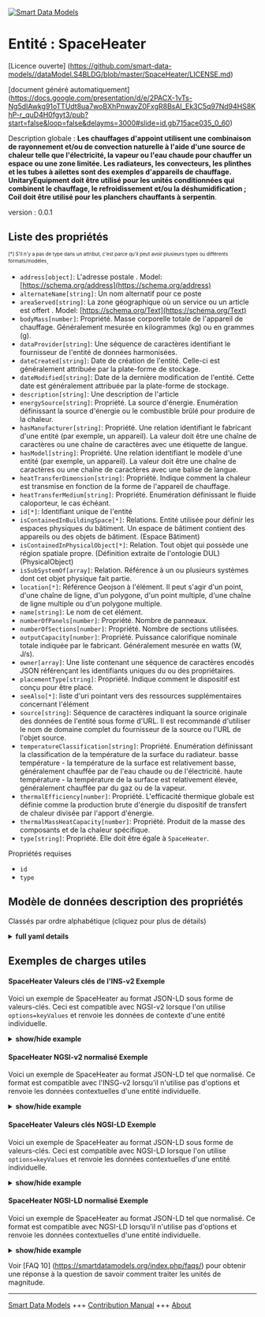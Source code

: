 <!-- 10-Header -->  
[![Smart Data Models](https://smartdatamodels.org/wp-content/uploads/2022/01/SmartDataModels_logo.png "Logo")](https://smartdatamodels.org)  
Entité : SpaceHeater  
====================<!-- /10-Header -->  
<!-- 15-License -->  
[Licence ouverte] (https://github.com/smart-data-models//dataModel.S4BLDG/blob/master/SpaceHeater/LICENSE.md)  
[document généré automatiquement] (https://docs.google.com/presentation/d/e/2PACX-1vTs-Ng5dIAwkg91oTTUdt8ua7woBXhPnwavZ0FxgR8BsAI_Ek3C5q97Nd94HS8KhP-r_quD4H0fgyt3/pub?start=false&loop=false&delayms=3000#slide=id.gb715ace035_0_60)  
<!-- /15-License -->  
<!-- 20-Description -->  
Description globale : **Les chauffages d'appoint utilisent une combinaison de rayonnement et/ou de convection naturelle à l'aide d'une source de chaleur telle que l'électricité, la vapeur ou l'eau chaude pour chauffer un espace ou une zone limitée. Les radiateurs, les convecteurs, les plinthes et les tubes à ailettes sont des exemples d'appareils de chauffage.  UnitaryEquipment doit être utilisé pour les unités conditionnées qui combinent le chauffage, le refroidissement et/ou la déshumidification ; Coil doit être utilisé pour les planchers chauffants à serpentin**.  
version : 0.0.1  
<!-- /20-Description -->  
<!-- 30-PropertiesList -->  

## Liste des propriétés  

<sup><sub>[*] S'il n'y a pas de type dans un attribut, c'est parce qu'il peut avoir plusieurs types ou différents formats/modèles</sub></sup>.  
- `address[object]`: L'adresse postale  . Model: [https://schema.org/address](https://schema.org/address)- `alternateName[string]`: Un nom alternatif pour ce poste  - `areaServed[string]`: La zone géographique où un service ou un article est offert  . Model: [https://schema.org/Text](https://schema.org/Text)- `bodyMass[number]`: Propriété. Masse corporelle totale de l'appareil de chauffage. Généralement mesurée en kilogrammes (kg) ou en grammes (g).  - `dataProvider[string]`: Une séquence de caractères identifiant le fournisseur de l'entité de données harmonisées.  - `dateCreated[string]`: Date de création de l'entité. Celle-ci est généralement attribuée par la plate-forme de stockage.  - `dateModified[string]`: Date de la dernière modification de l'entité. Cette date est généralement attribuée par la plate-forme de stockage.  - `description[string]`: Une description de l'article  - `energySource[string]`: Propriété. La source d'énergie. Enumération définissant la source d'énergie ou le combustible brûlé pour produire de la chaleur.  - `hasManufacturer[string]`: Propriété. Une relation identifiant le fabricant d'une entité (par exemple, un appareil). La valeur doit être une chaîne de caractères ou une chaîne de caractères avec une étiquette de langue.  - `hasModel[string]`: Propriété. Une relation identifiant le modèle d'une entité (par exemple, un appareil). La valeur doit être une chaîne de caractères ou une chaîne de caractères avec une balise de langue.  - `heatTransferDimension[string]`: Propriété. Indique comment la chaleur est transmise en fonction de la forme de l'appareil de chauffage.  - `heatTransferMedium[string]`: Propriété. Enumération définissant le fluide caloporteur, le cas échéant.  - `id[*]`: Identifiant unique de l'entité  - `isContainedInBuildingSpace[*]`: Relations. Entité utilisée pour définir les espaces physiques du bâtiment. Un espace de bâtiment contient des appareils ou des objets de bâtiment. (Espace Bâtiment)  - `isContainedInPhysicalObject[*]`: Relation. Tout objet qui possède une région spatiale propre.  (Définition extraite de l'ontologie DUL) (PhysicalObject)  - `isSubSystemOf[array]`: Relation. Référence à un ou plusieurs systèmes dont cet objet physique fait partie.  - `location[*]`: Référence Geojson à l'élément. Il peut s'agir d'un point, d'une chaîne de ligne, d'un polygone, d'un point multiple, d'une chaîne de ligne multiple ou d'un polygone multiple.  - `name[string]`: Le nom de cet élément.  - `numberOfPanels[number]`: Propriété. Nombre de panneaux.  - `numberOfSections[number]`: Propriété. Nombre de sections utilisées.  - `outputCapacity[number]`: Propriété. Puissance calorifique nominale totale indiquée par le fabricant. Généralement mesurée en watts (W, J/s).  - `owner[array]`: Une liste contenant une séquence de caractères encodés JSON référençant les identifiants uniques du ou des propriétaires.  - `placementType[string]`: Propriété. Indique comment le dispositif est conçu pour être placé.  - `seeAlso[*]`: liste d'uri pointant vers des ressources supplémentaires concernant l'élément  - `source[string]`: Séquence de caractères indiquant la source originale des données de l'entité sous forme d'URL. Il est recommandé d'utiliser le nom de domaine complet du fournisseur de la source ou l'URL de l'objet source.  - `temperatureClassification[string]`: Propriété. Enumération définissant la classification de la température de la surface du radiateur. basse température - la température de la surface est relativement basse, généralement chauffée par de l'eau chaude ou de l'électricité. haute température - la température de la surface est relativement élevée, généralement chauffée par du gaz ou de la vapeur.  - `thermalEfficiency[number]`: Propriété. L'efficacité thermique globale est définie comme la production brute d'énergie du dispositif de transfert de chaleur divisée par l'apport d'énergie.  - `thermalMassHeatCapacity[number]`: Propriété. Produit de la masse des composants et de la chaleur spécifique.  - `type[string]`: Propriété. Elle doit être égale à `SpaceHeater`.  <!-- /30-PropertiesList -->  
<!-- 35-RequiredProperties -->  
Propriétés requises  
- `id`  - `type`  <!-- /35-RequiredProperties -->  
<!-- 40-RequiredProperties -->  
<!-- /40-RequiredProperties -->  
<!-- 50-DataModelHeader -->  
## Modèle de données description des propriétés  
Classés par ordre alphabétique (cliquez pour plus de détails)  
<!-- /50-DataModelHeader -->  
<!-- 60-ModelYaml -->  
<details><summary><strong>full yaml details</strong></summary>    
```yaml  
SpaceHeater:    
  description: 'Space heaters utilize a combination of radiation and/or natural convection using a heating source such as electricity, steam or hot water to heat a limited space or area. Examples of space heaters include radiators, convectors, baseboard and finned-tube heaters.  UnitaryEquipment should be used for packaged units supporting a combination of heating, cooling, and/or dehumidification; Coil should be used for coil-based floor heating.'    
  properties:    
    address:    
      description: The mailing address    
      properties:    
        addressCountry:    
          description: 'Property. The country. For example, Spain. Model:''https://schema.org/addressCountry'''    
          type: string    
        addressLocality:    
          description: 'Property. The locality in which the street address is, and which is in the region. Model:''https://schema.org/addressLocality'''    
          type: string    
        addressRegion:    
          description: 'Property. The region in which the locality is, and which is in the country. Model:''https://schema.org/addressRegion'''    
          type: string    
        district:    
          description: 'A district is a type of administrative division that, in some countries, is managed by the local government.'    
          type: string    
        postOfficeBoxNumber:    
          description: 'Property. The post office box number for PO box addresses. For example, 03578. Model:''https://schema.org/postOfficeBoxNumber'''    
          type: string    
        postalCode:    
          description: 'Property. The postal code. For example, 24004. Model:''https://schema.org/https://schema.org/postalCode'''    
          type: string    
        streetAddress:    
          description: 'Property. The street address. Model:''https://schema.org/streetAddress'''    
          type: string    
        streetNr:    
          description: Number identifying a specific property on a public street.    
          type: string    
      type: object    
      x-ngsi:    
        model: https://schema.org/address    
        type: Property    
    alternateName:    
      description: An alternative name for this item    
      type: string    
      x-ngsi:    
        type: Property    
    areaServed:    
      description: The geographic area where a service or offered item is provided    
      type: string    
      x-ngsi:    
        model: https://schema.org/Text    
        type: Property    
    bodyMass:    
      description: Property. Overall body mass of the heater. Usually measured in kilograms (kg) or grams (g).    
      type: number    
      x-ngsi:    
        type: Property    
    dataProvider:    
      description: A sequence of characters identifying the provider of the harmonised data entity.    
      type: string    
      x-ngsi:    
        type: Property    
    dateCreated:    
      description: Entity creation timestamp. This will usually be allocated by the storage platform.    
      format: date-time    
      type: string    
      x-ngsi:    
        type: Property    
    dateModified:    
      description: Timestamp of the last modification of the entity. This will usually be allocated by the storage platform.    
      format: date-time    
      type: string    
      x-ngsi:    
        type: Property    
    description:    
      description: A description of this item    
      type: string    
      x-ngsi:    
        type: Property    
    energySource:    
      description: Property. The source of energy. Enumeration defining the energy source or fuel cumbusted to generate heat.    
      type: string    
      x-ngsi:    
        type: Property    
    hasManufacturer:    
      description: 'Property. A relationship identifying the manufacturer of an entity (e.g., device). The value is expected to be a string or a string with language tag.'    
      type: string    
      x-ngsi:    
        type: Property    
    hasModel:    
      description: 'Property. A relationship identifying the model of an entity (e.g., device). The value is expected to be a string or a string with language tag.'    
      type: string    
      x-ngsi:    
        type: Property    
    heatTransferDimension:    
      description: Property. Indicates how heat is transmitted according to the shape of the space heater.    
      type: string    
      x-ngsi:    
        type: Property    
    heatTransferMedium:    
      description: Property. Enumeration defining the heat transfer medium if applicable.    
      type: string    
      x-ngsi:    
        type: Property    
    id:    
      anyOf: &spaceheater_-_properties_-_iscontainedinbuildingspace_-_anyof    
        - description: Property. Identifier format of any NGSI entity    
          maxLength: 256    
          minLength: 1    
          pattern: ^[\w\-\.\{\}\$\+\*\[\]`|~^@!,:\\]+$    
          type: string    
        - description: Property. Identifier format of any NGSI entity    
          format: uri    
          type: string    
      description: Unique identifier of the entity    
      x-ngsi:    
        type: Property    
    isContainedInBuildingSpace:    
      anyOf: *spaceheater_-_properties_-_iscontainedinbuildingspace_-_anyof    
      description: Relationship. An entity used to define the physical spaces of the building. A building space contains devices or building objects. (BuildingSpace)    
      x-ngsi:    
        type: Property    
    isContainedInPhysicalObject:    
      anyOf: *spaceheater_-_properties_-_iscontainedinbuildingspace_-_anyof    
      description: Relationship. Any Object that has a proper space region.  (Definition extracted from DUL ontology) (PhysicalObject)    
      x-ngsi:    
        type: Property    
    isSubSystemOf:    
      description: Relationship. A reference to a system(s) that this Physical Object is part of.    
      items:    
        anyOf: *spaceheater_-_properties_-_iscontainedinbuildingspace_-_anyof    
        description: Property. Unique identifier of the entity    
      type: array    
      x-ngsi:    
        type: Relationship    
    location:    
      description: 'Geojson reference to the item. It can be Point, LineString, Polygon, MultiPoint, MultiLineString or MultiPolygon'    
      oneOf:    
        - description: GeoProperty. Geojson reference to the item. Point    
          properties:    
            bbox:    
              items:    
                type: number    
              minItems: 4    
              type: array    
            coordinates:    
              items:    
                type: number    
              minItems: 2    
              type: array    
            type:    
              enum:    
                - Point    
              type: string    
          required:    
            - type    
            - coordinates    
          title: GeoJSON Point    
          type: object    
        - description: GeoProperty. Geojson reference to the item. LineString    
          properties:    
            bbox:    
              items:    
                type: number    
              minItems: 4    
              type: array    
            coordinates:    
              items:    
                items:    
                  type: number    
                minItems: 2    
                type: array    
              minItems: 2    
              type: array    
            type:    
              enum:    
                - LineString    
              type: string    
          required:    
            - type    
            - coordinates    
          title: GeoJSON LineString    
          type: object    
        - description: GeoProperty. Geojson reference to the item. Polygon    
          properties:    
            bbox:    
              items:    
                type: number    
              minItems: 4    
              type: array    
            coordinates:    
              items:    
                items:    
                  items:    
                    type: number    
                  minItems: 2    
                  type: array    
                minItems: 4    
                type: array    
              type: array    
            type:    
              enum:    
                - Polygon    
              type: string    
          required:    
            - type    
            - coordinates    
          title: GeoJSON Polygon    
          type: object    
        - description: GeoProperty. Geojson reference to the item. MultiPoint    
          properties:    
            bbox:    
              items:    
                type: number    
              minItems: 4    
              type: array    
            coordinates:    
              items:    
                items:    
                  type: number    
                minItems: 2    
                type: array    
              type: array    
            type:    
              enum:    
                - MultiPoint    
              type: string    
          required:    
            - type    
            - coordinates    
          title: GeoJSON MultiPoint    
          type: object    
        - description: GeoProperty. Geojson reference to the item. MultiLineString    
          properties:    
            bbox:    
              items:    
                type: number    
              minItems: 4    
              type: array    
            coordinates:    
              items:    
                items:    
                  items:    
                    type: number    
                  minItems: 2    
                  type: array    
                minItems: 2    
                type: array    
              type: array    
            type:    
              enum:    
                - MultiLineString    
              type: string    
          required:    
            - type    
            - coordinates    
          title: GeoJSON MultiLineString    
          type: object    
        - description: GeoProperty. Geojson reference to the item. MultiLineString    
          properties:    
            bbox:    
              items:    
                type: number    
              minItems: 4    
              type: array    
            coordinates:    
              items:    
                items:    
                  items:    
                    items:    
                      type: number    
                    minItems: 2    
                    type: array    
                  minItems: 4    
                  type: array    
                type: array    
              type: array    
            type:    
              enum:    
                - MultiPolygon    
              type: string    
          required:    
            - type    
            - coordinates    
          title: GeoJSON MultiPolygon    
          type: object    
      x-ngsi:    
        type: GeoProperty    
    name:    
      description: The name of this item.    
      type: string    
      x-ngsi:    
        type: Property    
    numberOfPanels:    
      description: Property. Number of panels.    
      type: number    
      x-ngsi:    
        type: Property    
    numberOfSections:    
      description: Property. Number of sections used.    
      type: number    
      x-ngsi:    
        type: Property    
    outputCapacity:    
      description: 'Property. Total nominal heat output as listed by the manufacturer. Usually measured in Watts (W, J/s).'    
      type: number    
      x-ngsi:    
        type: Property    
    owner:    
      description: A List containing a JSON encoded sequence of characters referencing the unique Ids of the owner(s)    
      items:    
        anyOf: *spaceheater_-_properties_-_iscontainedinbuildingspace_-_anyof    
        description: Property. Unique identifier of the entity    
      type: array    
      x-ngsi:    
        type: Property    
    placementType:    
      description: Property. Indicates how the device is designed to be placed.    
      type: string    
      x-ngsi:    
        type: Property    
    seeAlso:    
      description: list of uri pointing to additional resources about the item    
      oneOf:    
        - items:    
            format: uri    
            type: string    
          minItems: 1    
          type: array    
        - format: uri    
          type: string    
      x-ngsi:    
        type: Property    
    source:    
      description: 'A sequence of characters giving the original source of the entity data as a URL. Recommended to be the fully qualified domain name of the source provider, or the URL to the source object.'    
      type: string    
      x-ngsi:    
        type: Property    
    temperatureClassification:    
      description: 'Property. Enumeration defining the temperature classification of the space heater surface temperature. low temperature - surface temperature is relatively low, usually heated by hot water or electricity. high temperature - surface temperature is relatively high, usually heated by gas or steam.'    
      type: string    
      x-ngsi:    
        type: Property    
    thermalEfficiency:    
      description: Property. Overall Thermal Efficiency is defined as gross energy output of the heat transfer device divided by the energy input.    
      type: number    
      x-ngsi:    
        type: Property    
    thermalMassHeatCapacity:    
      description: Property. Product of component mass and specific heat.    
      type: number    
      x-ngsi:    
        type: Property    
    type:    
      description: Property. It must be equal to `SpaceHeater`.    
      enum:    
        - SpaceHeater    
      type: string    
      x-ngsi:    
        type: Property    
  required:    
    - id    
    - type    
  type: object    
  x-derived-from: "https://saref.etsi.org/saref4bldg/v1.1.2/#s4bldg:SpaceHeater"    
  x-disclaimer: 'Redistribution and use in source and binary forms, with or without modification, are permitted  provided that the license conditions are met. Copyleft (c) 2022 Contributors to Smart Data Models Program'    
  x-license-url: https://github.com/smart-data-models/dataModel.S4BLDG/blob/master/SpaceHeater/LICENSE.md    
  x-model-schema: https://smart-data-models.github.com/dataModel.SAREF4BLDG/SpaceHeater/schema.json    
  x-model-tags: SAREF SpaceHeater    
  x-version: 0.0.1    
```  
</details>    
<!-- /60-ModelYaml -->  
<!-- 70-MiddleNotes -->  
<!-- /70-MiddleNotes -->  
<!-- 80-Examples -->  
## Exemples de charges utiles  
#### SpaceHeater Valeurs clés de l'INS-v2 Exemple  
Voici un exemple de SpaceHeater au format JSON-LD sous forme de valeurs-clés. Ceci est compatible avec NGSI-v2 lorsque l'on utilise `options=keyValues` et renvoie les données de contexte d'une entité individuelle.  
<details><summary><strong>show/hide example</strong></summary>    
```json  
{  
    "id": "urn:ngsi-ld:SpaceHeater:53d2376a-08be-43df-8614-5b506356b56b",  
    "type": "SpaceHeater",  
    "bodyMass": 0.2211394720882921,  
    "energySource": "Research",  
    "heatTransferDimension": "Sleek Rubber Chicken",  
    "heatTransferMedium": "calculating",  
    "numberOfPanels": 0.9912166099910465,  
    "numberOfSections": 0.10463526586778538,  
    "outputCapacity": 0.6425343578878625,  
    "placementType": "auxiliary",  
    "temperatureClassification": "haptic",  
    "thermalEfficiency": 0.996207265881601,  
    "thermalMassHeatCapacity": 0.42035461371680216,  
    "isContainedInBuildingSpace": "urn:ngsi-ld:BuildingSpace:a23ba52c-ee89-44f3-8146-cc5642b8a5d4",  
    "isContainedInPhysicalObject": "urn:ngsi-ld:PhysicalObject:da56307c-a927-4d61-bc78-329cf0c45486",  
    "isSubSystemOf": [  
        "urn:ngsi-ld:System:8c588da8-ae9d-4339-b35e-3f621435ba77",  
        "urn:ngsi-ld:System:75045902-8a40-4a47-91ed-b55c98c26a56",  
        "urn:ngsi-ld:System:59e00885-77e1-4d66-9c7c-c3d0b2be5b30"  
    ],  
    "hasManufacturer": "SpaceHeater Company Inc.",  
    "hasModel": "SpaceHeater 0.1.2",  
    "dateCreated": "2023-01-26T11:00:53Z",  
    "dateModified": "2023-01-25T20:46:44Z",  
    "source": "Import",  
    "name": "SpaceHeater",  
    "alternateName": "SpaceHeater type 2",  
    "description": "SpaceHeater of limited SpaceHeater types",  
    "dataProvider": "IFC file"  
}  
```  
</details>  
#### SpaceHeater NGSI-v2 normalisé Exemple  
Voici un exemple de SpaceHeater au format JSON-LD tel que normalisé. Ce format est compatible avec l'INSG-v2 lorsqu'il n'utilise pas d'options et renvoie les données contextuelles d'une entité individuelle.  
<details><summary><strong>show/hide example</strong></summary>    
```json  
{  
  "id": "urn:ngsi-ld:SpaceHeater:b256e328-b21f-4f37-bcb4-d78364993e79",  
  "type": "SpaceHeater",  
  "bodyMass": 0.7643146073425459,  
  "energySource": {  
    "type": "Text",  
    "value": "Facilitator"  
  },  
  "heatTransferDimension": {  
    "type": "Text",  
    "value": "program"  
  },  
  "heatTransferMedium": {  
    "type": "Text",  
    "value": "Assurance"  
  },  
  "numberOfPanels": {  
    "type": "Float",  
    "value": 0.8127498709428745  
  },  
  "numberOfSections": {  
    "type": "Float",  
    "value": 0.8692658014070345  
  },  
  "outputCapacity": {  
    "type": "Measurement",  
    "value": 0.2717042496203792  
  },  
  "placementType": {  
    "type": "Text",  
    "value": "back up"  
  },  
  "temperatureClassification": {  
    "type": "Text",  
    "value": "SMTP"  
  },  
  "thermalEfficiency": {  
    "type": "Measurement",  
    "value": 0.16328303516805232  
  },  
  "thermalMassHeatCapacity": {  
    "type": "Measurement",  
    "value": 0.17753659327247795  
  },  
  "isContainedInBuildingSpace": {  
    "type": "URL",  
    "value": "urn:ngsi-ld:BuildingSpace:c1f57310-b1ad-4a70-bdca-70f74bbcc002"  
  },  
  "isContainedInPhysicalObject": {  
    "type": "URL",  
    "value": "urn:ngsi-ld:PhysicalObject:e22ae82c-83a1-4ed9-b1f8-eeced3ba17d9"  
  },  
  "isSubSystemOf": {  
    "type": "array",  
    "value": [  
      {  
        "type": "URL",  
        "value": "urn:ngsi-ld:System:6f519e2b-416a-4b2a-af7b-56974a5d00df"  
      },  
      {  
        "type": "URL",  
        "value": "urn:ngsi-ld:System:16199b91-8c55-4645-8c14-536d1dff0fcc"  
      },  
      {  
        "type": "URL",  
        "value": "urn:ngsi-ld:System:5526ed19-a6fa-4e22-a8bd-71a1027a9b02"  
      }  
    ]  
  },  
  "hasManufacturer": {  
    "type": "Text",  
    "value": "SpaceHeater Company Inc."  
  },  
  "hasModel": {  
    "type": "Text",  
    "value": "SpaceHeater 0.1.2"  
  },  
  "dateCreated": {  
    "type": "DateTime",  
    "value": "2023-01-26T01:19:34.4200755+01:00"  
  },  
  "dateModified": {  
    "type": "DateTime",  
    "value": "2023-01-26T00:26:07.2902986+01:00"  
  },  
  "source": {  
    "type": "Text",  
    "value": "Import"  
  },  
  "name": {  
    "type": "Text",  
    "value": "SpaceHeater"  
  },  
  "alternateName": {  
    "type": "Text",  
    "value": "SpaceHeater type 2"  
  },  
  "description": {  
    "type": "Text",  
    "value": "SpaceHeater of limited SpaceHeater types"  
  },  
  "dataProvider": {  
    "type": "Text",  
    "value": "IFC file"  
  }  
}  
```  
</details>  
#### SpaceHeater Valeurs clés NGSI-LD Exemple  
Voici un exemple de SpaceHeater au format JSON-LD sous forme de valeurs-clés. Ceci est compatible avec NGSI-LD lorsque l'on utilise `options=keyValues` et renvoie les données contextuelles d'une entité individuelle.  
<details><summary><strong>show/hide example</strong></summary>    
```json  
{  
  "id": "urn:ngsi-ld:SpaceHeater:53d2376a-08be-43df-8614-5b506356b56b",  
  "type": "SpaceHeater",  
  "bodyMass": 0.2211394720882921,  
  "energySource": "Research",  
  "heatTransferDimension": "Sleek Rubber Chicken",  
  "heatTransferMedium": "calculating",  
  "numberOfPanels": 0.9912166099910465,  
  "numberOfSections": 0.10463526586778538,  
  "outputCapacity": 0.6425343578878625,  
  "placementType": "auxiliary",  
  "temperatureClassification": "haptic",  
  "thermalEfficiency": 0.996207265881601,  
  "thermalMassHeatCapacity": 0.42035461371680216,  
  "isContainedInBuildingSpace": "urn:ngsi-ld:BuildingSpace:a23ba52c-ee89-44f3-8146-cc5642b8a5d4",  
  "isContainedInPhysicalObject": "urn:ngsi-ld:PhysicalObject:da56307c-a927-4d61-bc78-329cf0c45486",  
  "isSubSystemOf": [  
    "urn:ngsi-ld:System:8c588da8-ae9d-4339-b35e-3f621435ba77",  
    "urn:ngsi-ld:System:75045902-8a40-4a47-91ed-b55c98c26a56",  
    "urn:ngsi-ld:System:59e00885-77e1-4d66-9c7c-c3d0b2be5b30"  
  ],  
  "hasManufacturer": "SpaceHeater Company Inc.",  
  "hasModel": "SpaceHeater 0.1.2",  
  "dateCreated": "2023-01-26T11:00:53Z",  
  "dateModified": "2023-01-25T20:46:44Z",  
  "source": "Import",  
  "name": "SpaceHeater",  
  "alternateName": "SpaceHeater type 2",  
  "description": "SpaceHeater of limited SpaceHeater types",  
  "dataProvider": "IFC file",  
  "@context": [  
    "https://raw.githubusercontent.com/smart-data-models/dataModel.S4BLDG/master/context.jsonld",  
    "https://uri.etsi.org/ngsi-ld/v1/ngsi-ld-core-context.jsonld"  
  ]  
}  
```  
</details>  
#### SpaceHeater NGSI-LD normalisé Exemple  
Voici un exemple de SpaceHeater au format JSON-LD tel que normalisé. Ce format est compatible avec NGSI-LD lorsqu'il n'utilise pas d'options et renvoie les données contextuelles d'une entité individuelle.  
<details><summary><strong>show/hide example</strong></summary>    
```json  
{  
  "id": "urn:ngsi-ld:SpaceHeater:61e1adc2-8b00-43d5-89ba-40afbd26cda5",  
  "type": "SpaceHeater",  
  "bodyMass": {  
    "type": "Property",  
    "unitCode": "g",  
    "observedAt": "2023-01-26T04:40:44Z",  
    "value": 0.40152893437379167  
  },  
  "energySource": {  
    "type": "Property",  
    "value": "groupware"  
  },  
  "heatTransferDimension": {  
    "type": "Property",  
    "value": "Licensed Frozen Bike"  
  },  
  "heatTransferMedium": {  
    "type": "Property",  
    "value": "Pakistan Rupee"  
  },  
  "numberOfPanels": {  
    "type": "Property",  
    "value": 0.13243335736611006  
  },  
  "numberOfSections": {  
    "type": "Property",  
    "value": 0.9440399239258307  
  },  
  "outputCapacity": {  
    "type": "Property",  
    "unitCode": "J/s",  
    "observedAt": "2023-01-26T05:12:20Z",  
    "value": 0.38330998929377036  
  },  
  "placementType": {  
    "type": "Property",  
    "value": "Way"  
  },  
  "temperatureClassification": {  
    "type": "Property",  
    "value": "Kip"  
  },  
  "thermalEfficiency": {  
    "type": "Property",  
    "unitCode": "NA",  
    "observedAt": "2023-01-25T15:23:27Z",  
    "value": 0.8451012126787633  
  },  
  "thermalMassHeatCapacity": {  
    "type": "Property",  
    "unitCode": "NA",  
    "observedAt": "2023-01-25T22:19:20Z",  
    "value": 0.7853573438622519  
  },  
  "isContainedInBuildingSpace": {  
    "type": "Relationship",  
    "object": "urn:ngsi-ld:BuildingSpace:6018650a-68e3-465a-acb8-e51269656682"  
  },  
  "isContainedInPhysicalObject": {  
    "type": "Relationship",  
    "object": "urn:ngsi-ld:PhysicalObject:1bf687c2-f166-4d7b-82ea-e6bf6b5ccd78"  
  },  
  "isSubSystemOf": [  
    {  
      "type": "Relationship",  
      "object": "urn:ngsi-ld:System:a538c5b3-c04a-4d42-8cc7-045a50e3b61b"  
    },  
    {  
      "type": "Relationship",  
      "object": "urn:ngsi-ld:System:8d2af757-8dde-4c47-ade4-b6fe0a649d95"  
    },  
    {  
      "type": "Relationship",  
      "object": "urn:ngsi-ld:System:6b0fbbf7-519a-4971-b6be-70fbc4a5eadd"  
    }  
  ],  
  "hasManufacturer": {  
    "type": "Property",  
    "value": "SpaceHeater Company Inc."  
  },  
  "hasModel": {  
    "type": "Property",  
    "value": "SpaceHeater 0.1.2"  
  },  
  "dateCreated": {  
    "type": "Property",  
    "value": "2023-01-26T05:11:00Z"  
  },  
  "dateModified": {  
    "type": "Property",  
    "value": "2023-01-26T02:18:58Z"  
  },  
  "source": {  
    "type": "Property",  
    "value": "Import"  
  },  
  "name": {  
    "type": "Property",  
    "value": "SpaceHeater"  
  },  
  "alternateName": {  
    "type": "Property",  
    "value": "SpaceHeater type 2"  
  },  
  "description": {  
    "type": "Property",  
    "value": "SpaceHeater of limited SpaceHeater types"  
  },  
  "dataProvider": {  
    "type": "Property",  
    "value": "IFC file"  
  },  
  "@context": [  
    "https://raw.githubusercontent.com/smart-data-models/dataModel.S4BLDG/master/context.jsonld",  
    "https://uri.etsi.org/ngsi-ld/v1/ngsi-ld-core-context.jsonld"  
  ]  
}  
```  
</details><!-- /80-Examples -->  
<!-- 90-FooterNotes -->  
<!-- /90-FooterNotes -->  
<!-- 95-Units -->  
Voir [FAQ 10] (https://smartdatamodels.org/index.php/faqs/) pour obtenir une réponse à la question de savoir comment traiter les unités de magnitude.  
<!-- /95-Units -->  
<!-- 97-LastFooter -->  
---  
[Smart Data Models](https://smartdatamodels.org) +++ [Contribution Manual](https://bit.ly/contribution_manual) +++ [About](https://bit.ly/Introduction_SDM)<!-- /97-LastFooter -->  
